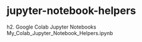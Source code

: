 # jupyter-notebook-helpers

h2. Google Colab Jupyter Notebooks
<a hre= "My_Colab_Jupyter_Notebook_Helpers.ipynb">My_Colab_Jupyter_Notebook_Helpers.ipynb</a>
